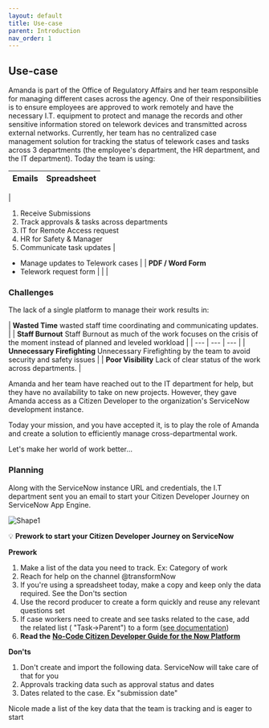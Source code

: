 ```yaml
---
layout: default
title: Use-case
parent: Introduction
nav_order: 1
---
```



## Use-case

Amanda is part of the Office of Regulatory Affairs and her team responsible for managing different cases across the agency. One of their responsibilities is to ensure employees are approved to work remotely and have the necessary I.T. equipment to protect and manage the records and other sensitive information stored on telework devices and transmitted across external networks. Currently, her team has no centralized case management solution for tracking the status of telework cases and tasks across 3 departments (the employee's department, the HR department, and the IT department). Today the team is using:

| **Emails** | **Spreadsheet** |
| --- | --- |
|
1. Receive Submissions
2. Track approvals & tasks across departments
  1. IT for Remote Access request
  2. HR for Safety & Manager
3. Communicate task updates
 |
- Manage updates to Telework cases
 |
| **PDF / Word Form**
- Telework request form
 |
|
 |

### Challenges

The lack of a single platform to manage their work results in:

| **Wasted Time** wasted staff time coordinating and communicating updates. |
 | **Staff Burnout** Staff Burnout as much of the work focuses on the crisis of the moment instead of planned and leveled workload |
| --- | --- | --- |
| **Unnecessary Firefighting** Unnecessary Firefighting by the team to avoid security and safety issues |
 | **Poor Visibility** Lack of clear status of the work across departments. |

Amanda and her team have reached out to the IT department for help, but they have no availability to take on new projects. However, they gave Amanda access as a Citizen Developer to the organization's ServiceNow development instance.

Today your mission, and you have accepted it, is to play the role of Amanda and create a solution to efficiently manage cross-departmental work.

Let's make her world of work better…

### Planning

Along with the ServiceNow instance URL and credentials, the I.T department sent you an email to start your Citizen Developer Journey on ServiceNow App Engine.

![Shape1](RackMultipart20221028-1-d1lmac_html_9635ab4c0a180660.gif)

💡 **Prework to start your Citizen Developer Journey on ServiceNow**

**Prework**

1. Make a list of the data you need to track. Ex: Category of work
2. Reach for help on the channel @transformNow
3. If you're using a spreadsheet today, make a copy and keep only the data required. See the Don'ts section
4. Use the record producer to create a form quickly and reuse any relevant questions set
5. If case workers need to create and see tasks related to the case, add the related list ( "Task-\>Parent") to a form ([see documentation](https://docs.servicenow.com/bundle/sandiego-platform-administration/page/administer/form-administration/concept/configure-form-layout.html))
6. **Read the** [**No-Code Citizen Developer Guide for the Now Platform**](https://developer.servicenow.com/dev.do#!/guides/rome/now-platform/citizen-dev-guide/cd-planning)

**Don'ts**

1. Don't create and import the following data. ServiceNow will take care of that for you
  1. Approvals tracking data such as approval status and dates
  2. Dates related to the case. Ex "submission date"

Nicole made a list of the key data that the team is tracking and is eager to start
